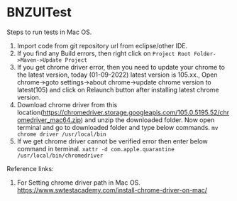 # BNZUITest

Steps to run tests in Mac OS.
1. Import code from git repository url from eclipse/other IDE.
2. If you find any Build errors, then right click on `Project Root Folder->Maven->Update Project`
3. If you get chrome driver error, then you need to update your chrome to the latest version, today (01-09-2022) latest version is 105.xx., Open chrome->goto settings->about chrome->update chrome version to latest(105) and click on Relaunch button after installing latest chrome version.
4. Download chrome driver from this location(https://chromedriver.storage.googleapis.com/105.0.5195.52/chromedriver_mac64.zip) and unzip the downloaded folder. Now open terminal and go to downloaded folder and type below commands. 
`mv chrome driver /usr/local/bin`
5. If we get chrome driver cannot be verified error then enter below command in terminal. `xattr -d com.apple.quarantine /usr/local/bin/chromedriver`








Reference links:
1. For Setting chrome driver path in Mac OS. https://www.swtestacademy.com/install-chrome-driver-on-mac/
